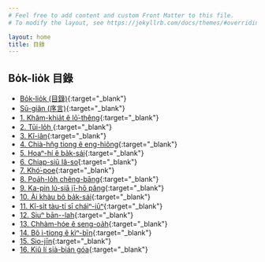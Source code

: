 ```yaml
---
# Feel free to add content and custom Front Matter to this file.
# To modify the layout, see https://jekyllrb.com/docs/themes/#overriding-theme-defaults

layout: home
title: 目錄
---
```


## Bo̍k-lio̍k 目錄
- [Bo̍k-lio̍k (目錄)](./chheh/?page=3){:target="_blank"}
- [Sū-giân (序言)](./chheh/?page=4){:target="_blank"}
- [1. Khâm-khia̍t ê lō͘-thêng](./chheh/?page=6){:target="_blank"}
- [2. Tūi-lo̍h ](./chheh/?page=11){:target="_blank"}
- [3. Kî-iân](./chheh/?page=15){:target="_blank"}
- [4. Chià-hn̂g tiong ê eng-hiông](./chheh/?page=20){:target="_blank"}
- [5. Hoaⁿ-hí ê ba̍k-sái](./chheh/?page=24){:target="_blank"}
- [6. Chiap-siū Iâ-so͘](./chheh/?page=29){:target="_blank"}
- [7. Khó͘-poe](./chheh/?page=34){:target="_blank"}
- [8. Poa̍h-lo̍h chêng-bāng](./chheh/?page=39){:target="_blank"}
- [9. Ka-pin lú-siā jī-hō pâng](./chheh/?page=44){:target="_blank"}
- [10. Ài khàu bô ba̍k-sái](./chheh/?page=49){:target="_blank"}
- [11. Kî-si̍t tàu-tí sī cháiⁿ-iūⁿ](./chheh/?page=54){:target="_blank"}
- [12. Siuⁿ bān--lah](./chheh/?page=60){:target="_blank"}
- [13. Chhàm-hóe ê seng-oa̍h](./chheh/?page=63){:target="_blank"}
- [14. Bô ì-tiong ê kìⁿ-bīn](./chheh/?page=66){:target="_blank"}
- [15. Sio-jīn](./chheh/?page=71){:target="_blank"}
- [16. Kiû lí sià-bián góa](./chheh/?page=74){:target="_blank"}
